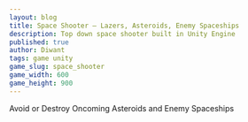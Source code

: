 ```yaml
---
layout: blog
title: Space Shooter – Lazers, Asteroids, Enemy Spaceships
description: Top down space shooter built in Unity Engine
published: true
author: Diwant
tags: game unity
game_slug: space_shooter
game_width: 600
game_height: 900
---
```

Avoid or Destroy Oncoming Asteroids and Enemy Spaceships